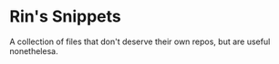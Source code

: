# Rin's Snippets

A collection of files that don't deserve their own repos, but are useful nonethelesa.
